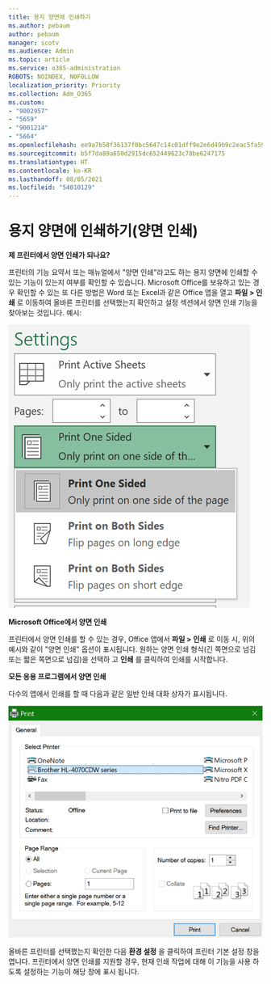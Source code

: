```yaml
---
title: 용지 양면에 인쇄하기
ms.author: pebaum
author: pebaum
manager: scotv
ms.audience: Admin
ms.topic: article
ms.service: o365-administration
ROBOTS: NOINDEX, NOFOLLOW
localization_priority: Priority
ms.collection: Adm_O365
ms.custom:
- "9002957"
- "5659"
- "9001214"
- "5664"
ms.openlocfilehash: ee9a7b58f36137f0bc5647c14c01dff9e2e6d49b9c2eac5fa5996c258fbafbb7
ms.sourcegitcommit: b5f7da89a650d2915dc652449623c78be6247175
ms.translationtype: HT
ms.contentlocale: ko-KR
ms.lasthandoff: 08/05/2021
ms.locfileid: "54010129"
---
```

# <a name="printing-on-both-sides-of-paper-duplex-printing"></a>용지 양면에 인쇄하기(양면 인쇄)

**제 프린터에서 양면 인쇄가 되나요?**

프린터의 기능 요약서 또는 매뉴얼에서 "양면 인쇄"라고도 하는 용지 양면에 인쇄할 수 있는 기능이 있는지 여부를 확인할 수 있습니다. Microsoft Office를 보유하고 있는 경우 확인할 수 있는 또 다른 방법은 Word 또는 Excel과 같은 Office 앱을 열고 **파일 > 인쇄** 로 이동하여 올바른 프린터를 선택했는지 확인하고 설정 섹션에서 양면 인쇄 기능을 찾아보는 것입니다. 예시: 

![프린터 설정](media/print-settings.png)

**Microsoft Office에서 양면 인쇄**

프린터에서 양면 인쇄를 할 수 있는 경우, Office 앱에서 **파일 > 인쇄** 로 이동 시, 위의 예시와 같이 "양면 인쇄" 옵션이 표시됩니다.  원하는 양면 인쇄 형식(긴 쪽면으로 넘김 또는 짧은 쪽면으로 넘김)을 선택하 고 **인쇄** 를 클릭하여 인쇄를 시작합니다.

**모든 응용 프로그램에서 양면 인쇄**

다수의 앱에서 인쇄를 할 때 다음과 같은 일반 인쇄 대화 상자가 표시됩니다. 

![인쇄 대화 상자](media/print-dialog.png)

올바른 프린터를 선택했는지 확인한 다음 **환경 설정** 을 클릭하여 프린터 기본 설정 창을 엽니다. 프린터에서 양면 인쇄를 지원할 경우, 현재 인쇄 작업에 대해 이 기능을 사용 하도록 설정하는 기능이 해당 창에 표시 됩니다.
